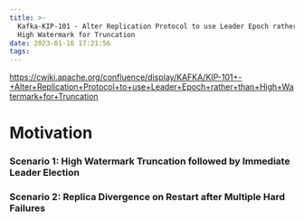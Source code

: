 ```yaml
---
title: >-
  Kafka-KIP-101 - Alter Replication Protocol to use Leader Epoch rather than
  High Watermark for Truncation
date: 2023-01-16 17:21:56
tags:
---
```



https://cwiki.apache.org/confluence/display/KAFKA/KIP-101+-+Alter+Replication+Protocol+to+use+Leader+Epoch+rather+than+High+Watermark+for+Truncation

# Motivation
### Scenario 1: High Watermark Truncation followed by Immediate Leader Election
 
### Scenario 2: Replica Divergence on Restart after Multiple Hard Failures